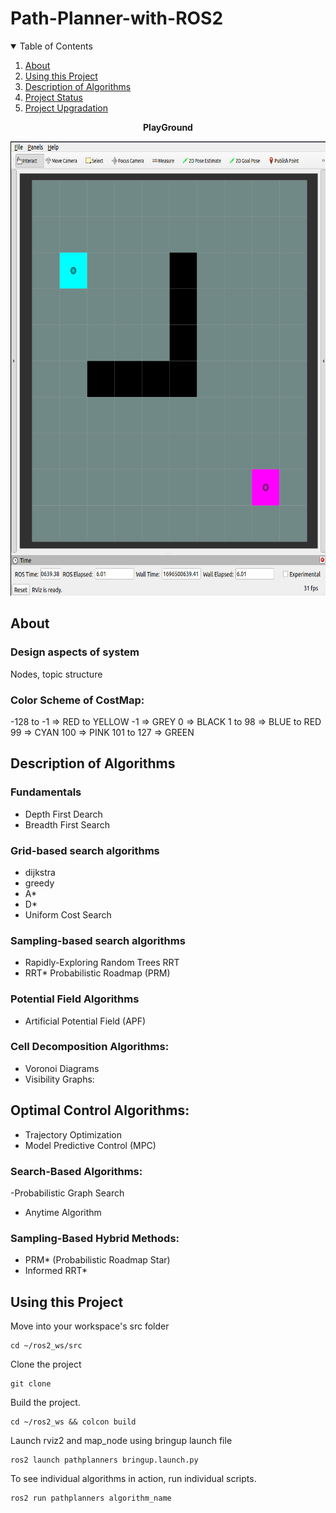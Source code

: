 # Path-Planner-with-ROS2

<details open="open">
  <summary>Table of Contents</summary>
  <ol>
    <li><a href="#About">About</a></li>
    <li><a href="#Using-this-Project">Using this Project</a></li>
    <li><a href="#Description-of-Algorithms">Description of Algorithms</a></li>
    <li><a href="#Project-Status">Project Status</a></li>
    <li><a href="#Project-Upgradation">Project Upgradation</a></li>
  </ol>
</details>

<p align="center">
	<b>PlayGround</b>
</p>
<p align="center">
	<img src="media/playground.png" width="663" height="727"/>
</p>

## About

### Design aspects of system

Nodes, topic structure 

### Color Scheme of CostMap: 

-128 to -1 => RED to YELLOW
-1 => GREY
0 => BLACK
1 to 98 => BLUE to RED
99 => CYAN
100 => PINK
101 to 127 => GREEN

## Description of Algorithms

### Fundamentals

- Depth First Dearch
- Breadth First Search

### Grid-based search algorithms
- dijkstra
- greedy
- A*
- D*
- Uniform Cost Search

### Sampling-based search algorithms
- Rapidly-Exploring Random Trees RRT
- RRT*
Probabilistic Roadmap (PRM)

### Potential Field Algorithms

- Artificial Potential Field (APF)

### Cell Decomposition Algorithms:

- Voronoi Diagrams
- Visibility Graphs: 

## Optimal Control Algorithms:

- Trajectory Optimization
- Model Predictive Control (MPC)

### Search-Based Algorithms:

 -Probabilistic Graph Search
- Anytime Algorithm

### Sampling-Based Hybrid Methods:

- PRM* (Probabilistic Roadmap Star)
- Informed RRT*









## Using this Project

Move into your workspace's src folder
```
cd ~/ros2_ws/src
```
Clone the project
```
git clone
```
Build the project.
```
cd ~/ros2_ws && colcon build
```

Launch rviz2 and map_node using bringup launch file
```
ros2 launch pathplanners bringup.launch.py
```

To see individual algorithms in action, run individual scripts.
```
ros2 run pathplanners algorithm_name
```

